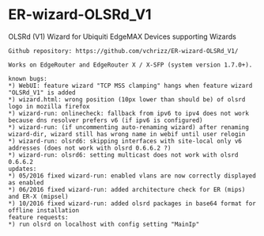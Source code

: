 # ER-wizard-OLSRd_V1
OLSRd (V1) Wizard for Ubiquiti EdgeMAX Devices supporting Wizards

    Github repository: https://github.com/vchrizz/ER-wizard-OLSRd_V1/

    Works on EdgeRouter and EdgeRouter X / X-SFP (system version 1.7.0+).

    known bugs:
    *) WebUI: feature wizard "TCP MSS clamping" hangs when feature wizard "OLSRd_V1" is added
    *) wizard.html: wrong position (10px lower than should be) of olsrd logo in mozilla firefox
    *) wizard-run: onlinecheck: fallback from ipv6 to ipv4 does not work because dns resolver prefers v6 (if ipv6 is configured)
    *) wizard-run: (if uncommenting auto-renaming wizard) after renaming wizard-dir, wizard still has wrong name in webif until user relogin
    *) wizard-run: olsrd6: skipping interfaces with site-local only v6 addresses (does not work with olsrd 0.6.6.2 ?)
    *) wizard-run: olsrd6: setting multicast does not work with olsrd 0.6.6.2
    updates:
    *) 05/2016 fixed wizard-run: enabled vlans are now correctly displayed as enabled
    *) 06/2016 fixed wizard-run: added architecture check for ER (mips) and ER-X (mipsel)
    *) 10/2016 fixed wizard-run: added olsrd packages in base64 format for offline installation
    feature requests:
    *) run olsrd on localhost with config setting "MainIp"
